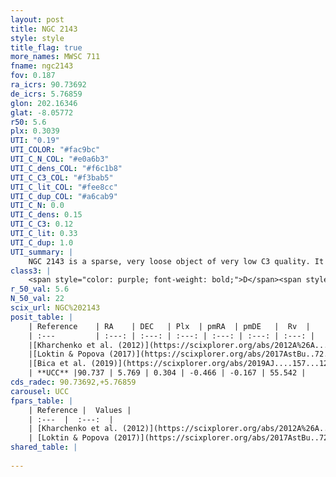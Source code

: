 ```yaml
---
layout: post
title: NGC 2143
style: style
title_flag: true
more_names: MWSC 711
fname: ngc2143
fov: 0.187
ra_icrs: 90.73692
de_icrs: 5.76859
glon: 202.16346
glat: -8.05772
r50: 5.6
plx: 0.3039
UTI: "0.19"
UTI_COLOR: "#fac9bc"
UTI_C_N_COL: "#e0a6b3"
UTI_C_dens_COL: "#f6c1b8"
UTI_C_C3_COL: "#f3bab5"
UTI_C_lit_COL: "#fee8cc"
UTI_C_dup_COL: "#a6cab9"
UTI_C_N: 0.0
UTI_C_dens: 0.15
UTI_C_C3: 0.12
UTI_C_lit: 0.33
UTI_C_dup: 1.0
UTI_summary: |
    NGC 2143 is a sparse, very loose object of very low C3 quality. It is poorly studied in the literature, with no articles listed in the last 6 years.<br><br><span style="color: #99180f; font-weight: bold;">Warning: </span>contains less than 25 stars with <i>P>0.5</i> estimated.
class3: |
    <span style="color: purple; font-weight: bold;">D</span><span style="color: red; font-weight: bold;">C</span>
r_50_val: 5.6
N_50_val: 22
scix_url: NGC%202143
posit_table: |
    | Reference    | RA    | DEC   | Plx  | pmRA  | pmDE   |  Rv  |
    | :---         | :---: | :---: | :---: | :---: | :---: | :---: |
    |[Kharchenko et al. (2012)](https://scixplorer.org/abs/2012A%26A...543A.156K) | 90.799 | 5.745 | -- | -1.37 | -1.69 | -- |
    |[Loktin & Popova (2017)](https://scixplorer.org/abs/2017AstBu..72..257L) | 90.795 | 5.746 | -- | -0.245 | -0.591 | -- |
    |[Bica et al. (2019)](https://scixplorer.org/abs/2019AJ....157...12B) | 90.756 | 5.722 | -- | -- | -- | -- |
    | **UCC** |90.737 | 5.769 | 0.304 | -0.466 | -0.167 | 55.542 | 
cds_radec: 90.73692,+5.76859
carousel: UCC
fpars_table: |
    | Reference |  Values |
    | :---  |  :---:  |
    | [Kharchenko et al. (2012)](https://scixplorer.org/abs/2012A%26A...543A.156K) | `e_bv=0.416, distance=1490, log_age=9.09` |
    | [Loktin & Popova (2017)](https://scixplorer.org/abs/2017AstBu..72..257L) | `E(B-V)=0.145, Dmod=9.681, logt=8.92` |
shared_table: |
    
---
```

